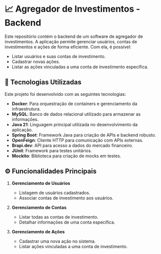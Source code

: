 # 📈 Agregador de Investimentos - Backend

Este repositório contém o backend de um software de agregador de investimentos. A aplicação permite gerenciar usuários, contas de investimentos e ações de forma eficiente. Com ela, é possível:

- Listar usuários e suas contas de investimento.
- Cadastrar novas ações.
- Listar as ações vinculadas a uma conta de investimento específica.

## 🚀 Tecnologias Utilizadas

Este projeto foi desenvolvido com as seguintes tecnologias:

- **Docker**: Para orquestração de containers e gerenciamento da infraestrutura.
- **MySQL**: Banco de dados relacional utilizado para armazenar as informações.
- **Java 21**: Linguagem principal utilizada no desenvolvimento da aplicação.
- **Spring Boot**: Framework Java para criação de APIs e backend robusto.
- **OpenFeign**: Cliente HTTP para comunicação com APIs externas.
- **Brapi.dev**: API para acesso a dados do mercado financeiro.
- **JUnit**: Framework para testes unitários.
- **Mockito**: Biblioteca para criação de mocks em testes.

## ⚙️ Funcionalidades Principais

1. **Gerenciamento de Usuários**
   - Listagem de usuários cadastrados.
   - Associar contas de investimento aos usuários.

2. **Gerenciamento de Contas**
   - Listar todas as contas de investimento.
   - Detalhar informações de uma conta específica.

3. **Gerenciamento de Ações**
   - Cadastrar uma nova ação no sistema.
   - Listar ações vinculadas a uma conta de investimento.
